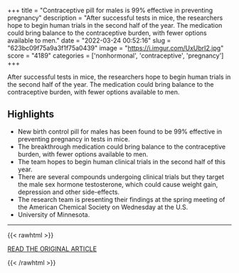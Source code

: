 +++
title = "Contraceptive pill for males is 99% effective in preventing pregnancy"
description = "After successful tests in mice, the researchers hope to begin human trials in the second half of the year. The medication could bring balance to the contraceptive burden, with fewer options available to men."
date = "2022-03-24 00:52:16"
slug = "623bc09f75a9a3f1f75a0439"
image = "https://i.imgur.com/UxUbrI2.jpg"
score = "4189"
categories = ['nonhormonal', 'contraceptive', 'pregnancy']
+++

After successful tests in mice, the researchers hope to begin human trials in the second half of the year. The medication could bring balance to the contraceptive burden, with fewer options available to men.

## Highlights

- New birth control pill for males has been found to be 99% effective in preventing pregnancy in tests in mice.
- The breakthrough medication could bring balance to the contraceptive burden, with fewer options available to men.
- The team hopes to begin human clinical trials in the second half of this year.
- There are several compounds undergoing clinical trials but they target the male sex hormone testosterone, which could cause weight gain, depression and other side-effects.
- The research team is presenting their findings at the spring meeting of the American Chemical Society on Wednesday at the U.S.
- University of Minnesota.

---

{{< rawhtml >}}
  <p class="article-category">
    <a target="_blank" href="https://news.sky.com/story/contraceptive-pill-for-males-is-99-effective-in-preventing-pregnancy-12573228">READ THE ORIGINAL ARTICLE</a>
  </p>
{{< /rawhtml >}}
